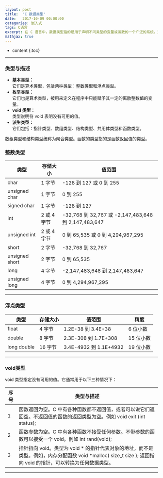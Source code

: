 ```yaml
---
layout: post
title:  "C 数据类型"
date:   2017-10-09 00:00:00
categories: 嵌入式
tags: C语言
excerpt: 在 C 语言中，数据类型指的是用于声明不同类型的变量或函数的一个广泛的系统。变量的类型决定了变量存储占用的空间，以及如何解释存储的位模式。
mathjax: true
---
```

* content
{:toc}
---



### 类型与描述

- **基本类型：**  <br/>
它们是算术类型，包括两种类型：整数类型和浮点类型。
- **枚举类型：**  <br/>
它们也是算术类型，被用来定义在程序中只能赋予其一定的离散整数值的变量。
- **void 类型：**  <br/>
类型说明符 void 表明没有可用的值。
- **派生类型：**  <br/>
它们包括：指针类型、数组类型、结构类型、共用体类型和函数类型。

数组类型和结构类型统称为聚合类型。函数的类型指的是函数返回值的类型。

### 整数类型

|类型	       |存储大小	|值范围                                               |
|--------------|------------|------------------------------------------------------|
|char	       |1 字节	    |-128 到 127 或 0 到 255                              |
|unsigned char |1 字节	    |0 到 255                                             |
|signed char   |1 字节	    |-128 到 127                                          | 
|int	       |2 或 4 字节	|-32,768 到 32,767 或 -2,147,483,648 到 2,147,483,647 |
|unsigned int  |2 或 4 字节	|0 到 65,535 或 0 到 4,294,967,295                    |
|short	       |2 字节	    |-32,768 到 32,767                                    |
|unsigned short|2 字节	    |0 到 65,535                                          |
|long          |4 字节    	|-2,147,483,648 到 2,147,483,647                      |
|unsigned long |4 字节	    |0 到 4,294,967,295                                   |

---

### 浮点类型

|类型	    |存储大小	|值范围	                |精度      |
|-----------|-----------|-----------------------|----------|
|float	    |4 字节	    |1.2E-38 到 3.4E+38	    |6 位小数  |
|double	    |8 字节	    |2.3E-308 到 1.7E+308	|15 位小数 |
|long double|16 字节	|3.4E-4932 到 1.1E+4932	|19 位小数 |



---

### void类型
void 类型指定没有可用的值。它通常用于以下三种情况下：

|序号	|类型与描述                                                                                        |
|-------|--------------------------------------------------------------------------------------------------|
|1	    |函数返回为空。C 中有各种函数都不返回值，或者可以说它们返回空。不返回值的函数的返回类型为空。例如 void exit (int status);|
|2	    |函数参数为空。C 中有各种函数不接受任何参数。不带参数的函数可以接受一个 void。例如 int rand(void);|
|3	    |指针指向 void。类型为 void * 的指针代表对象的地址，而不是类型。例如，内存分配函数 void *malloc( size_t size ); 返回指向 void 的指针，可以转换为任何数据类型。|



---
